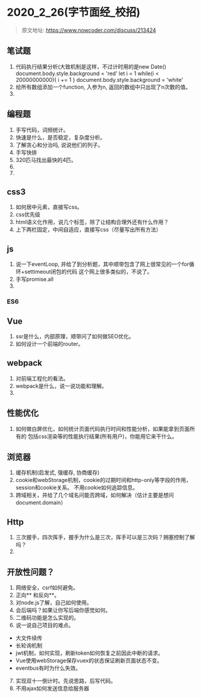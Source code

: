 # 2020_2_26(字节面经_校招)
> 原文地址: https://www.nowcoder.com/discuss/213424

## 笔试题
1. 代码执行结果分析(大致机制是这样，不过计时用的是new Date()
document.body.style.background = 'red'
let i = 1
while(i < 20000000000){
  i += 1
}
document.body.style.background = 'white'
2. 给所有数组添加一个function, 入参为n, 返回的数组中只出现了n次数的值。
3. 

## 编程题
1. 手写代码，词频统计。
2. 快速是什么，是否稳定，复杂度分析。
3. 了解贪心和分治吗, 说说他们的列子。
4. 手写快排
5. 320匹马找出最快的4匹。
6. 
7. 

## css3
1. 如何居中元素，直接写css。
2. css优先级
3. html语义化作用，说几个标签，除了让结构合理外还有什么作用？
4. 上下两栏固定，中间自适应，直接写css（尽量写出所有方法）

## js 
1. 说一下eventLoop, 并给了到分析题，其中顺带包含了网上很常见的一个for循环+settimeout闭包的代码
这个网上很多类似的，不说了。
2. 手写promise.all
3. 

### ES6

## Vue
1. ssr是什么，内部原理，顺带问了如何做SEO优化。
2. 如何设计一个前端的router。


## webpack
1. 对前端工程化的看法。
2. webpack是什么，说一说功能和理解。
3. 

## 性能优化
1. 如何做白屏优化，如何统计页面代码执行时间和性能分析，如果能拿到页面所有的
包括css渲染等的性能执行结果(所有用户)，你能用它来干什么。


## 浏览器
1. 缓存机制(启发式, 强缓存, 协商缓存)
2. cookie和webStorage机制，cookie的过期时间和http-only等字段的作用，session和cookie关系。
不用cookie如何追踪信息。
3. 跨域相关，并给了几个域名问能否跨域，如何解决（估计主要是想问document.domain）

## Http
1. 三次握手，四次挥手，握手为什么是三次，挥手可以是三次码？拥塞控制了解吗？
2. 

## 开放性问题？
1. 网络安全，csrf如何避免。
2. 正向** 和反向**。
3. 对node.js了解，自己如何使用。
4. 会后端吗？如果让你写后端你感觉如何。
5. 二维码功能是怎么实现的。
6. 说一说自己项目的难点。
* 大文件续传
* 长轮询机制
* jwt机制，如何实现，刷新token如何恢复之前因此中断的请求。
* Vue使用webStorage保存vuex的状态保证刷新页面状态不变。
* eventbus有时为什么失效。
7. 实现双十一倒计时。先说思路，后写代码。
8. 不用ajax如何发送信息给服务器

